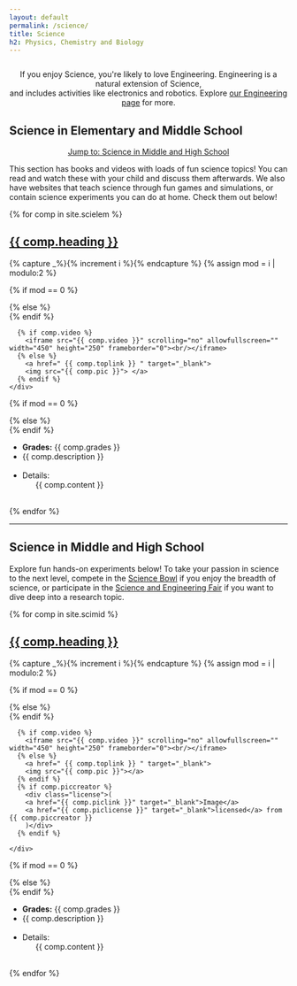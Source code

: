 ```yaml
---
layout: default
permalink: /science/
title: Science
h2: Physics, Chemistry and Biology
---
```


<section50short>
  <div class="note">
    <p style="text-align:center; padding-top:13px">If you enjoy Science, you're likely to love Engineering. Engineering is a natural extension of Science, <br>and includes activities like electronics and robotics. Explore <a href="/engineering/" target="_blank">our Engineering page</a> for more.</p>
  </div>
</section50short>

<section50short> 
<h2>Science in Elementary and Middle School</h2>
<p style="text-align:center"><a href="#midhigh">Jump to: Science in Middle and High School</a></p>
<p>This section has books and videos with loads of fun science topics! You can read and watch these with your child and discuss them afterwards. We also have websites that teach science through fun games and simulations, or contain science experiments you can do at home. Check them out below!</p>
</section50short>

{% for comp in site.scielem %}  
<section50> 
  <h2> <a href=" {{ comp.toplink }} " target="_blank">{{ comp.heading }} </a> </h2>

  <!-- Use capture to prevent outputting i -->
  {% capture _%}{% increment i %}{% endcapture %}
  {% assign mod = i | modulo:2 %}

  <!-- For even loop runs, put pic to left. Switch for odd -->
  {% if mod == 0 %}
    <div class="section50left">
  {% else %}
    <div class="section50right">
  {% endif %}

      {% if comp.video %}
        <iframe src="{{ comp.video }}" scrolling="no" allowfullscreen="" width="450" height="250" frameborder="0"><br/></iframe>
      {% else %}
        <a href=" {{ comp.toplink }} " target="_blank">
        <img src="{{ comp.pic }}"> </a>
      {% endif %}
    </div>

  {% if mod == 0 %}
    <div class="section50right">
  {% else %}
    <div class="section50left">
  {% endif %}
    <ul class="compl1">
    <li><b>Grades:</b> {{ comp.grades }} </li>
    <li> {{ comp.description }} </li>
    <br>
    <li>Details:
    <ul class="compl2">
      {{ comp.content }} 
    </ul> </li> </ul>
    </div>

</section50>
<br>
{% endfor %}

<hr id="midhigh">
<section50short> 
<h2>Science in Middle and High School</h2>
<p>Explore fun hands-on experiments below! To take your passion in science to the next level, compete in the <a href="#scibowl">Science Bowl</a> if you enjoy the breadth of science, or participate in the <a href="#isef">Science and Engineering Fair</a> if you want to dive deep into a research topic.</p>
</section50short>

{% for comp in site.scimid %}  
<section50> 
  <h2 id="{{ comp.hash }}"> <a href=" {{ comp.toplink }} " target="_blank">{{ comp.heading }} </a> </h2>

  <!-- Use capture to prevent outputting i -->
  {% capture _%}{% increment i %}{% endcapture %}
  {% assign mod = i | modulo:2 %}

  <!-- For even loop runs, put pic to left. Switch for odd -->
  {% if mod == 0 %}
    <div class="section50left">
  {% else %}
    <div class="section50right">
  {% endif %}

      {% if comp.video %}
        <iframe src="{{ comp.video }}" scrolling="no" allowfullscreen="" width="450" height="250" frameborder="0"><br/></iframe>
      {% else %}
        <a href=" {{ comp.toplink }} " target="_blank">
        <img src="{{ comp.pic }}"></a>
      {% endif %}
      {% if comp.piccreator %}
        <div class="license">(
        <a href="{{ comp.piclink }}" target="_blank">Image</a>
        <a href="{{ comp.piclicense }}" target="_blank">licensed</a> from {{ comp.piccreator }}
        )</div>
      {% endif %}

    </div>

  {% if mod == 0 %}
    <div class="section50right">
  {% else %}
    <div class="section50left">
  {% endif %}
    <ul class="compl1">
    <li><b>Grades:</b> {{ comp.grades }} </li>
    <li> {{ comp.description }} </li>
    <br>
    <li>Details:
    <ul class="compl2">
      {{ comp.content }} 
    </ul> </li> </ul>
    </div>

</section50>
<br>
{% endfor %}
